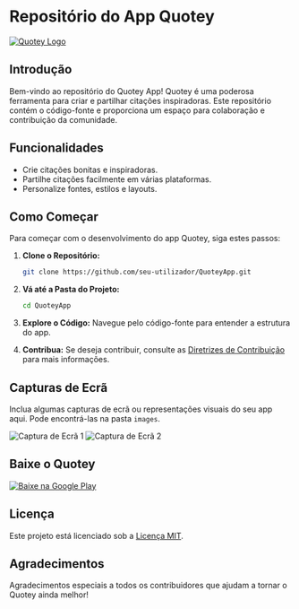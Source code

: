 # Repositório do App Quotey

[![Quotey Logo](images/quotey-logo.png)](https://play.google.com/store/apps/details?id=com.abdullcade.Quotey)

## Introdução

Bem-vindo ao repositório do Quotey App! Quotey é uma poderosa ferramenta para criar e partilhar citações inspiradoras. Este repositório contém o código-fonte e proporciona um espaço para colaboração e contribuição da comunidade.

## Funcionalidades

- Crie citações bonitas e inspiradoras.
- Partilhe citações facilmente em várias plataformas.
- Personalize fontes, estilos e layouts.

## Como Começar

Para começar com o desenvolvimento do app Quotey, siga estes passos:

1. **Clone o Repositório:**
   ```bash
   git clone https://github.com/seu-utilizador/QuoteyApp.git
   ```

2. **Vá até a Pasta do Projeto:**
   ```bash
   cd QuoteyApp
   ```

3. **Explore o Código:**
   Navegue pelo código-fonte para entender a estrutura do app.

4. **Contribua:**
   Se deseja contribuir, consulte as [Diretrizes de Contribuição](CONTRIBUTING.md) para mais informações.

## Capturas de Ecrã

Inclua algumas capturas de ecrã ou representações visuais do seu app aqui. Pode encontrá-las na pasta `images`.

![Captura de Ecrã 1](images/screenshot1.png)
![Captura de Ecrã 2](images/screenshot2.png)

## Baixe o Quotey

[![Baixe na Google Play](images/google-play-badge.png)](https://play.google.com/store/apps/details?id=com.abdullcade.Quotey)

## Licença

Este projeto está licenciado sob a [Licença MIT](LICENSE).

## Agradecimentos

Agradecimentos especiais a todos os contribuidores que ajudam a tornar o Quotey ainda melhor!
